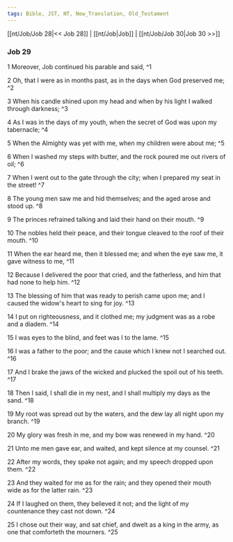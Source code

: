 ```yaml
---
tags: Bible, JST, NT, New_Translation, Old_Testament
---
```


[[nt/Job/Job 28|<< Job 28]] | [[nt/Job|Job]] | [[nt/Job/Job 30|Job 30 >>]]

### Job 29

1 Moreover, Job continued his parable and said,  ^1

2 Oh, that I were as in months past, as in the days when God preserved me;  ^2

3 When his candle shined upon my head and when by his light I walked through darkness;  ^3

4 As I was in the days of my youth, when the secret of God was upon my tabernacle;  ^4

5 When the Almighty was yet with me, when my children were about me;  ^5

6 When I washed my steps with butter, and the rock poured me out rivers of oil;  ^6

7 When I went out to the gate through the city; when I prepared my seat in the street!  ^7

8 The young men saw me and hid themselves; and the aged arose and stood up.  ^8

9 The princes refrained talking and laid their hand on their mouth.  ^9

10 The nobles held their peace, and their tongue cleaved to the roof of their mouth.  ^10

11 When the ear heard me, then it blessed me; and when the eye saw me, it gave witness to me,  ^11

12 Because I delivered the poor that cried, and the fatherless, and him that had none to help him.  ^12

13 The blessing of him that was ready to perish came upon me; and I caused the widow\'s heart to sing for joy.  ^13

14 I put on righteousness, and it clothed me; my judgment was as a robe and a diadem.  ^14

15 I was eyes to the blind, and feet was I to the lame.  ^15

16 I was a father to the poor; and the cause which I knew not I searched out.  ^16

17 And I brake the jaws of the wicked and plucked the spoil out of his teeth.  ^17

18 Then I said, I shall die in my nest, and I shall multiply my days as the sand.  ^18

19 My root was spread out by the waters, and the dew lay all night upon my branch.  ^19

20 My glory was fresh in me, and my bow was renewed in my hand.  ^20

21 Unto me men gave ear, and waited, and kept silence at my counsel.  ^21

22 After my words, they spake not again; and my speech dropped upon them.  ^22

23 And they waited for me as for the rain; and they opened their mouth wide as for the latter rain.  ^23

24 If I laughed on them, they believed it not; and the light of my countenance they cast not down.  ^24

25 I chose out their way, and sat chief, and dwelt as a king in the army, as one that comforteth the mourners.  ^25

 
